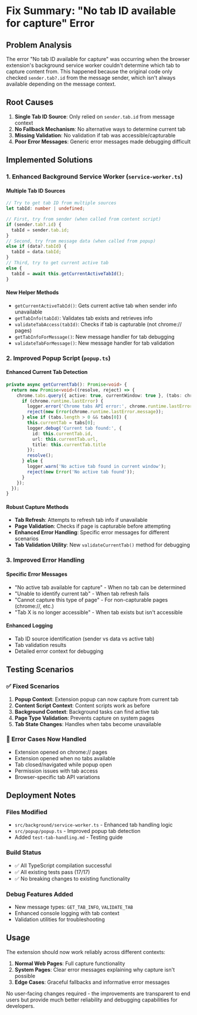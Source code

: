 # Fix Summary: "No tab ID available for capture" Error

## Problem Analysis
The error "No tab ID available for capture" was occurring when the browser extension's background service worker couldn't determine which tab to capture content from. This happened because the original code only checked `sender.tab?.id` from the message sender, which isn't always available depending on the message context.

## Root Causes
1. **Single Tab ID Source**: Only relied on `sender.tab.id` from message context
2. **No Fallback Mechanism**: No alternative ways to determine current tab
3. **Missing Validation**: No validation if tab was accessible/capturable
4. **Poor Error Messages**: Generic error messages made debugging difficult

## Implemented Solutions

### 1. Enhanced Background Service Worker (`service-worker.ts`)

#### Multiple Tab ID Sources
```typescript
// Try to get tab ID from multiple sources
let tabId: number | undefined;

// First, try from sender (when called from content script)
if (sender.tab?.id) {
  tabId = sender.tab.id;
}
// Second, try from message data (when called from popup)
else if (data?.tabId) {
  tabId = data.tabId;
}
// Third, try to get current active tab
else {
  tabId = await this.getCurrentActiveTabId();
}
```

#### New Helper Methods
- `getCurrentActiveTabId()`: Gets current active tab when sender info unavailable
- `getTabInfo(tabId)`: Validates tab exists and retrieves info
- `validateTabAccess(tabId)`: Checks if tab is capturable (not chrome:// pages)
- `getTabInfoForMessage()`: New message handler for tab debugging
- `validateTabForMessage()`: New message handler for tab validation

### 2. Improved Popup Script (`popup.ts`)

#### Enhanced Current Tab Detection
```typescript
private async getCurrentTab(): Promise<void> {
  return new Promise<void>((resolve, reject) => {
    chrome.tabs.query({ active: true, currentWindow: true }, (tabs: chrome.tabs.Tab[]) => {
      if (chrome.runtime.lastError) {
        logger.error('Chrome tabs API error:', chrome.runtime.lastError.message);
        reject(new Error(chrome.runtime.lastError.message));
      } else if (tabs.length > 0 && tabs[0]) {
        this.currentTab = tabs[0];
        logger.debug('Current tab found:', {
          id: this.currentTab.id,
          url: this.currentTab.url,
          title: this.currentTab.title
        });
        resolve();
      } else {
        logger.warn('No active tab found in current window');
        reject(new Error('No active tab found'));
      }
    });
  });
}
```

#### Robust Capture Methods
- **Tab Refresh**: Attempts to refresh tab info if unavailable
- **Page Validation**: Checks if page is capturable before attempting
- **Enhanced Error Handling**: Specific error messages for different scenarios
- **Tab Validation Utility**: New `validateCurrentTab()` method for debugging

### 3. Improved Error Handling

#### Specific Error Messages
- "No active tab available for capture" - When no tab can be determined
- "Unable to identify current tab" - When tab refresh fails
- "Cannot capture this type of page" - For non-capturable pages (chrome://, etc.)
- "Tab X is no longer accessible" - When tab exists but isn't accessible

#### Enhanced Logging
- Tab ID source identification (sender vs data vs active tab)
- Tab validation results
- Detailed error context for debugging

## Testing Scenarios

### ✅ Fixed Scenarios
1. **Popup Context**: Extension popup can now capture from current tab
2. **Content Script Context**: Content scripts work as before
3. **Background Context**: Background tasks can find active tab
4. **Page Type Validation**: Prevents capture on system pages
5. **Tab State Changes**: Handles when tabs become unavailable

### 🔧 Error Cases Now Handled
- Extension opened on chrome:// pages
- Extension opened when no tabs available
- Tab closed/navigated while popup open
- Permission issues with tab access
- Browser-specific tab API variations

## Deployment Notes

### Files Modified
- `src/background/service-worker.ts` - Enhanced tab handling logic
- `src/popup/popup.ts` - Improved popup tab detection
- Added `test-tab-handling.md` - Testing guide

### Build Status
- ✅ All TypeScript compilation successful
- ✅ All existing tests pass (17/17)
- ✅ No breaking changes to existing functionality

### Debug Features Added
- New message types: `GET_TAB_INFO`, `VALIDATE_TAB`
- Enhanced console logging with tab context
- Validation utilities for troubleshooting

## Usage
The extension should now work reliably across different contexts:
1. **Normal Web Pages**: Full capture functionality
2. **System Pages**: Clear error messages explaining why capture isn't possible
3. **Edge Cases**: Graceful fallbacks and informative error messages

No user-facing changes required - the improvements are transparent to end users but provide much better reliability and debugging capabilities for developers.
